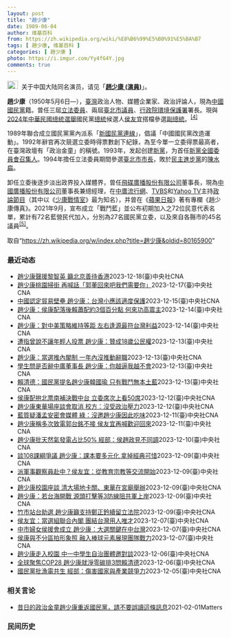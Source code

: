 ```yaml
---
layout: post
title: "趙少康"
date: 1989-06-04
author: 维基百科
from: https://zh.wikipedia.org/wiki/%E8%B6%99%E5%B0%91%E5%BA%B7
tags: [ 趙少康, 维基百科 ]
categories: [ 趙少康 ]
photo: https://i.imgur.com/Yy4fG4Y.jpg
comments: true
---
```

<div class="mw-content-ltr mw-parser-output" lang="zh" dir="ltr"><div role="note" class="hatnote navigation-not-searchable"><span typeof="mw:File"><a href="/wiki/Wikipedia:%E6%B6%88%E6%AD%A7%E4%B9%89" title="Wikipedia:消歧义"><img src="//upload.wikimedia.org/wikipedia/commons/thumb/5/5f/Disambig_gray.svg/25px-Disambig_gray.svg.png" decoding="async" width="25" height="19" class="mw-file-element" srcset="//upload.wikimedia.org/wikipedia/commons/thumb/5/5f/Disambig_gray.svg/38px-Disambig_gray.svg.png 1.5x, //upload.wikimedia.org/wikipedia/commons/thumb/5/5f/Disambig_gray.svg/50px-Disambig_gray.svg.png 2x" data-file-width="220" data-file-height="168"></a></span>&nbsp;&nbsp;关于中国大陆同名演员，请见「<b><a href="/wiki/%E8%B6%99%E5%B0%91%E5%BA%B7_(%E6%BC%94%E5%93%A1)" title="趙少康 (演員)">趙少康 (演員)</a></b>」。</div>

<p><b>趙少康</b>（1950年5月6日<span class="useeditintro" title="Template:BLP editintro">—</span>），<a href="/wiki/%E8%87%BA%E7%81%A3" title="臺灣">臺灣</a>政治人物、媒體企業家、政治評論人，現為<a href="/wiki/%E4%B8%AD%E5%9C%8B%E5%9C%8B%E6%B0%91%E9%BB%A8" title="中國國民黨">中國國民黨</a>籍。曾任三屆<a href="/wiki/%E7%AB%8B%E6%B3%95%E5%A7%94%E5%93%A1" class="mw-redirect" title="立法委員">立法委員</a>、兩屆<a href="/wiki/%E8%87%BA%E5%8C%97%E5%B8%82%E8%AD%B0%E5%93%A1" class="mw-redirect" title="臺北市議員">臺北市議員</a>、<a href="/wiki/%E8%A1%8C%E6%94%BF%E9%99%A2%E7%92%B0%E5%A2%83%E4%BF%9D%E8%AD%B7%E7%BD%B2" class="mw-redirect" title="行政院環境保護署">行政院環境保護署</a>署長。現與<a href="/wiki/2024%E5%B9%B4%E4%B8%AD%E8%8F%AF%E6%B0%91%E5%9C%8B%E7%B8%BD%E7%B5%B1%E9%81%B8%E8%88%89" title="2024年中華民國總統選舉">2024年中華民國總統選舉</a>國民黨<a href="/wiki/%E4%B8%AD%E8%8F%AF%E6%B0%91%E5%9C%8B%E7%B8%BD%E7%B5%B1" title="中華民國總統">總統</a>候選人<a href="/wiki/%E4%BE%AF%E5%8F%8B%E5%AE%9C" title="侯友宜">侯友宜</a>搭檔參選<a href="/wiki/%E4%B8%AD%E8%8F%AF%E6%B0%91%E5%9C%8B%E5%89%AF%E7%B8%BD%E7%B5%B1" title="中華民國副總統">副總統</a>。<sup id="cite_ref-cna20231124_4-0" class="reference"><a href="#cite_note-cna20231124-4">[4]</a></sup>
</p><p>1989年聯合成立國民黨黨內派系「<a href="/wiki/%E6%96%B0%E5%9C%8B%E6%B0%91%E9%BB%A8%E9%80%A3%E7%B7%9A" title="新國民黨連線">新國民黨連線</a>」，倡議「中國國民黨改造運動」。1992年辭官再次競選立委時得票數創下紀錄，為至今單一立委得票最高者，在臺灣政壇有「政治金童」的稱號。1993年，发起创建<a href="/wiki/%E6%96%B0%E9%BB%A8" title="新黨">新黨</a>，为首任<a href="/wiki/%E6%96%B0%E9%BB%A8#歷任最高領導人" title="新黨">新黨全國委員會召集人</a>。1994年擔任立法委員期間參選<a href="/wiki/1994%E5%B9%B4%E4%B8%AD%E8%8F%AF%E6%B0%91%E5%9C%8B%E7%9C%81%E5%B8%82%E9%95%B7%E6%9A%A8%E7%9C%81%E5%B8%82%E8%AD%B0%E5%93%A1%E9%81%B8%E8%88%89" title="1994年中華民國省市長暨省市議員選舉">臺北市市長</a>，敗於<a href="/wiki/%E6%B0%91%E4%B8%BB%E9%80%B2%E6%AD%A5%E9%BB%A8" title="民主進步黨">民主進步黨</a>的<a href="/wiki/%E9%99%B3%E6%B0%B4%E6%89%81" title="陳水扁">陳水扁</a>。
</p><p>卸任立委後逐步淡出政界投入媒體界，曾任<a href="/wiki/%E9%A3%9B%E7%A2%9F%E5%BB%A3%E6%92%AD%E8%82%A1%E4%BB%BD%E6%9C%89%E9%99%90%E5%85%AC%E5%8F%B8" class="mw-redirect" title="飛碟廣播股份有限公司">飛碟廣播股份有限公司</a>董事長，現為<a href="/wiki/%E4%B8%AD%E5%9C%8B%E5%BB%A3%E6%92%AD%E8%82%A1%E4%BB%BD%E6%9C%89%E9%99%90%E5%85%AC%E5%8F%B8" class="mw-redirect" title="中國廣播股份有限公司">中國廣播股份有限公司</a>董事長兼總經理，在<a href="/wiki/%E4%B8%AD%E5%BB%A3%E6%B5%81%E8%A1%8C%E7%B6%B2" title="中廣流行網">中廣流行網</a>、<a href="/wiki/TVBS%E9%A0%BB%E9%81%93" class="mw-redirect" title="TVBS頻道">TVBS</a>和<a href="/wiki/Yahoo_TV" class="mw-redirect" title="Yahoo TV">Yahoo TV</a>主持<a href="/wiki/%E6%94%BF%E8%AB%96%E7%AF%80%E7%9B%AE" title="政論節目">政論節目</a>（其中以《<a href="/wiki/%E5%B0%91%E5%BA%B7%E6%88%B0%E6%83%85%E5%AE%A4" class="mw-redirect" title="少康戰情室">少康戰情室</a>》最为知名），并曾在《<a href="/wiki/%E5%8F%B0%E7%81%A3%E8%98%8B%E6%9E%9C%E6%97%A5%E5%A0%B1" class="mw-redirect" title="台灣蘋果日報">蘋果日報</a>》著有專欄《趙少康傳真》。2021年9月，宣布成立「戰鬥藍」並公布初期加入之72位民意代表名單，累計有72名藍營民代加入，分別為27名國民黨立委，以及來自各縣市的45名議員<sup id="cite_ref-pure-fighters_5-0" class="reference"><a href="#cite_note-pure-fighters-5">[5]</a></sup>。
</p>
<meta property="mw:PageProp/toc">
</div><!--esi <esi:include src="/esitest-fa8a495983347898/content" /> --><noscript><img src="https://login.wikimedia.org/wiki/Special:CentralAutoLogin/start?type=1x1" alt="" width="1" height="1" style="border: none; position: absolute;"></noscript>
<div class="printfooter" data-nosnippet="">取自“<a dir="ltr" href="https://zh.wikipedia.org/w/index.php?title=趙少康&amp;oldid=80165900">https://zh.wikipedia.org/w/index.php?title=趙少康&amp;oldid=80165900</a>”</div><div id="recent-news"><h3>最近动态</h3><ul><li><a href="https://nodebe4.github.io/waimei/2023-12-18/%E8%B6%99%E5%B0%91%E5%BA%B7%E8%81%B2%E6%8F%B4%E9%BB%8E%E6%99%BA%E8%8B%B1-%E7%B1%B2%E5%8C%97%E4%BA%AC%E5%96%84%E5%BE%85%E9%A6%99%E6%B8%AF" title="趙少康聲援黎智英 籲北京善待香港—— （中央社記者高華謙台北18日電）香港壹傳媒集團創辦人黎智英涉違反香港國安法案今天開審。國民黨副總統候選人趙少康說，反對當時香港街頭亂象，但他要聲援黎智英並呼...">趙少康聲援黎智英 籲北京善待香港</a><time>2023-12-18</time><a class="tag">(臺)中央社CNA</a></li>
<li><a href="https://nodebe4.github.io/waimei/2023-12-17/%E8%B6%99%E5%B0%91%E5%BA%B7%E6%A1%83%E5%9C%92%E6%8E%83%E8%A1%97-%E5%86%8D%E5%96%8A%E8%A9%B1-%E9%83%AD%E8%91%A3%E5%9B%9E%E4%BE%86%E5%90%A7%E6%88%91%E5%80%91%E9%9C%80%E8%A6%81%E4%BD%A0" title="趙少康桃園掃街 再喊話「郭董回來吧我們需要你」—— （中央社記者吳睿騏桃園18日電）國民黨副總統候選人趙少康今天表示，鴻海創辦人郭台銘曾說連署是為整合，現在既然沒登記，目前的情況國民黨也需要郭台...">趙少康桃園掃街 再喊話「郭董回來吧我們需要你」</a><time>2023-12-17</time><a class="tag">(臺)中央社CNA</a></li>
<li><a href="https://nodebe4.github.io/waimei/2023-12-15/%E4%B8%AD%E5%9C%8B%E8%AA%8D%E5%AE%9A%E8%B2%BF%E6%98%93%E5%A3%81%E5%A3%98-%E8%B6%99%E5%B0%91%E5%BA%B7-%E5%8F%B0%E7%81%A3%E5%B0%8F%E6%87%89%E8%A9%B2%E9%81%A9%E5%BA%A6%E4%BF%9D%E8%AD%B7" title="中國認定貿易壁壘 趙少康：台灣小應該適度保護—— 圖為國民黨副總統參選人趙少康（圖）13日於政大參與座談會。中央社記者鄭清元攝 112年12月13日 （中央社記者盧太城台東縣15日電）中國認定台...">中國認定貿易壁壘 趙少康：台灣小應該適度保護</a><time>2023-12-15</time><a class="tag">(臺)中央社CNA</a></li>
<li><a href="https://nodebe4.github.io/waimei/2023-12-14/%E8%B6%99%E5%B0%91%E5%BA%B7-%E4%BE%AF%E5%BA%B7%E9%85%8D%E8%90%BD%E5%BE%8C%E8%B3%B4%E8%95%AD%E9%85%8D%E7%B4%843%E5%80%8B%E7%99%BE%E5%88%86%E9%BB%9E-%E4%BD%95%E4%BE%86%E5%8A%9F%E9%AB%98%E9%9C%87%E4%B8%BB" title="趙少康：侯康配落後賴蕭配約3個百分點 何來功高震主—— （中央社記者劉冠廷台北14日電）國民黨副總統參選人趙少康今天指出，他綜合評估認為，侯康配還差賴蕭配2至3個百分點，在民調落後下，何來功高震...">趙少康：侯康配落後賴蕭配約3個百分點 何來功高震主</a><time>2023-12-14</time><a class="tag">(臺)中央社CNA</a></li>
<li><a href="https://nodebe4.github.io/waimei/2023-12-14/%E8%B6%99%E5%B0%91%E5%BA%B7-%E5%B0%8D%E4%B8%AD%E7%BE%8E%E7%AD%96%E7%95%A5%E7%B6%AD%E6%8C%81%E7%AD%89%E8%B7%9D-%E5%B7%A6%E5%8F%B3%E9%80%A2%E6%BA%90%E6%9C%80%E7%AC%A6%E5%8F%B0%E7%81%A3%E5%88%A9%E7%9B%8A" title="趙少康：對中美策略維持等距 左右逢源最符台灣利益—— （中央社記者高華謙台北14日電）國民黨副總統參選人趙少康今天被問到對中美策略是單邊押注還是盼維持等距時表示，他們主張親美和中，對中美策略是等...">趙少康：對中美策略維持等距 左右逢源最符台灣利益</a><time>2023-12-14</time><a class="tag">(臺)中央社CNA</a></li>
<li><a href="https://nodebe4.github.io/waimei/2023-12-13/%E9%81%AD%E6%8C%87%E6%9B%BE%E8%AA%AA%E4%B8%8D%E8%AE%93%E5%B9%B4%E8%BC%95%E4%BA%BA%E6%8A%95%E7%A5%A8-%E8%B6%99%E5%B0%91%E5%BA%B7-%E8%B4%8A%E6%88%9018%E6%AD%B2%E5%85%AC%E6%B0%91%E6%AC%8A" title="遭指曾說不讓年輕人投票 趙少康：贊成18歲公民權—— （中央社記者高華謙新北14日電）民進黨立委林楚茵質疑國民黨副總統參選人趙少康曾說「不讓年輕人投票」、「18歲到20歲都是民進黨的」，如今卻支...">遭指曾說不讓年輕人投票 趙少康：贊成18歲公民權</a><time>2023-12-13</time><a class="tag">(臺)中央社CNA</a></li>
<li><a href="https://nodebe4.github.io/waimei/2023-12-13/%E8%B6%99%E5%B0%91%E5%BA%B7-%E7%95%B6%E9%81%B8%E6%8E%A8%E5%85%A7%E9%96%A3%E5%88%B6-%E4%B8%80%E5%B9%B4%E5%85%A7%E6%B2%92%E6%8E%A8%E5%8B%95%E8%BE%AD%E8%81%B7" title="趙少康：當選推內閣制 一年內沒推動辭職—— 「政治進入大學2.0–青年與副總統候選人座談」13日晚間繼續在政大進行，由國民黨副總統參選人趙少康（後）出席與青年交流，當與會者提問時，趙少康專注傾聽...">趙少康：當選推內閣制 一年內沒推動辭職</a><time>2023-12-13</time><a class="tag">(臺)中央社CNA</a></li>
<li><a href="https://nodebe4.github.io/waimei/2023-12-13/%E5%AD%B8%E7%94%9F%E5%95%8F%E6%98%AF%E5%90%A6%E8%BE%AD%E4%B8%AD%E5%BB%A3%E8%91%A3%E4%BA%8B%E9%95%B7-%E8%B6%99%E5%B0%91%E5%BA%B7-%E4%BD%A0%E8%B6%8A%E9%80%BC%E6%88%91%E8%B6%8A%E4%B8%8D%E6%9C%83" title="學生問是否辭中廣董事長 趙少康：你越逼我越不會—— 國民黨副總統參選人趙少康（後中）13日晚間現身政治大學，出席「政治進入大學2.0–青年與副總統候選人座談」活動，向師生分享從政經歷與國家政策願...">學生問是否辭中廣董事長 趙少康：你越逼我越不會</a><time>2023-12-13</time><a class="tag">(臺)中央社CNA</a></li>
<li><a href="https://nodebe4.github.io/waimei/2023-12-13/%E8%B3%B4%E6%B8%85%E5%BE%B7-%E5%9C%8B%E6%B0%91%E9%BB%A8%E6%8F%90%E5%90%8D%E8%B6%99%E5%B0%91%E5%BA%B7%E9%9F%93%E5%9C%8B%E7%91%9C-%E5%8F%AA%E6%9C%89%E6%88%B0%E9%AC%A5%E7%84%A1%E6%9C%AC%E5%9C%9F%E8%97%8D" title="賴清德：國民黨提名趙少康韓國瑜 只有戰鬥無本土藍—— （中央社記者溫貴香、葉素萍台北13日電）民進黨總統參選人賴清德今天表示，國民黨總統參選人侯友宜選擇副手趙少康、國民黨提名韓國瑜擔任不分區第一...">賴清德：國民黨提名趙少康韓國瑜 只有戰鬥無本土藍</a><time>2023-12-13</time><a class="tag">(臺)中央社CNA</a></li>
<li><a href="https://nodebe4.github.io/waimei/2023-12-12/%E4%BE%AF%E5%BA%B7%E9%85%8D%E6%8B%9A%E5%8C%97%E7%A5%A8%E5%8D%97%E8%A3%9C%E6%B1%BA%E6%88%B0%E4%B8%AD%E5%8F%B0-%E7%AB%8B%E5%A7%94%E5%B8%AD%E6%AC%A1%E4%B8%8A%E7%9C%8B50%E5%B8%AD" title="侯康配拚北票南補決戰中台 立委席次上看50席—— 國民黨總統參選人侯友宜（左）與副手趙少康（右）。（中央社檔案照片） （中央社記者劉冠廷、高華謙台北13日電）2024選戰進入倒數1個月，藍營內部...">侯康配拚北票南補決戰中台 立委席次上看50席</a><time>2023-12-12</time><a class="tag">(臺)中央社CNA</a></li>
<li><a href="https://nodebe4.github.io/waimei/2023-12-12/%E8%B6%99%E5%B0%91%E5%BA%B7%E6%9D%B1%E8%8F%AF%E5%A0%B4%E5%BA%A7%E8%AB%87%E6%9C%83%E5%8F%96%E6%B6%88-%E6%A0%A1%E6%96%B9-%E6%B2%92%E5%8F%97%E6%94%BF%E6%B2%BB%E5%A3%93%E5%8A%9B" title="趙少康東華場座談會取消 校方：沒受政治壓力—— （中央社記者張祈花蓮縣12日電）國民黨副總統參選人趙少康東華大學場座談會引起兩派學生不同意見，最終取消，趙少康表示「民進黨有執政優勢也沒辦法」。校...">趙少康東華場座談會取消 校方：沒受政治壓力</a><time>2023-12-12</time><a class="tag">(臺)中央社CNA</a></li>
<li><a href="https://nodebe4.github.io/waimei/2023-12-11/%E8%97%8D%E8%B3%AA%E7%96%91%E6%BD%98%E5%AD%9F%E5%AE%89%E5%AF%86%E6%9C%83%E5%AA%92%E9%AB%94-%E7%B6%A0-%E6%B2%92%E9%82%80%E8%B6%99%E5%B0%91%E5%BA%B7%E5%9B%A0%E6%AD%A4%E5%90%83%E5%91%B3" title="藍質疑潘孟安密會媒體 綠：沒邀趙少康因此吃味—— （中央社記者劉冠廷、葉素萍台北12日電）國民黨今天質疑民進黨總統參選人賴清德競選總幹事潘孟安密會媒體，動機令人質疑；賴清德競選總部回應，所謂「密...">藍質疑潘孟安密會媒體 綠：沒邀趙少康因此吃味</a><time>2023-12-11</time><a class="tag">(臺)中央社CNA</a></li>
<li><a href="https://nodebe4.github.io/waimei/2023-12-11/%E8%B6%99%E5%B0%91%E5%BA%B7%E7%A8%B1%E5%A4%9A%E6%AC%A1%E8%87%B4%E9%9B%BB%E9%83%AD%E5%8F%B0%E9%8A%98%E4%B8%8D%E6%8E%A5-%E4%BE%AF%E5%8F%8B%E5%AE%9C%E5%86%8D%E5%96%8A%E6%AD%A1%E8%BF%8E%E5%9B%9E%E4%BE%86" title="趙少康稱多次致電郭台銘不接 侯友宜再喊歡迎回來—— 鴻海創辦人郭台銘。（中央社檔案照片） （中央社記者高華謙台北11日電）國民黨副總統參選人趙少康透露，他與國民黨總統參選人侯友宜多次打給鴻海創辦...">趙少康稱多次致電郭台銘不接 侯友宜再喊歡迎回來</a><time>2023-12-11</time><a class="tag">(臺)中央社CNA</a></li>
<li><a href="https://nodebe4.github.io/waimei/2023-12-10/%E8%B6%99%E5%B0%91%E5%BA%B7%E6%89%B9%E5%A4%A9%E7%84%B6%E6%B0%A3%E7%99%BC%E9%9B%BB%E5%8D%A0%E6%AF%9450-%E7%B6%93%E9%83%A8-%E4%BE%AF%E8%B6%99%E6%94%BF%E8%A6%8B%E4%B8%8D%E5%90%8C%E8%AA%BF" title="趙少康批天然氣發電占比50% 經部：侯趙政見不同調—— （中央社記者蘇思云台北10日電）國民黨副總統參選人趙少康批評天然氣發電占比50%，經濟部能源署今天表示，趙少康看法跟國民黨總統參選人侯友宜...">趙少康批天然氣發電占比50% 經部：侯趙政見不同調</a><time>2023-12-10</time><a class="tag">(臺)中央社CNA</a></li>
<li><a href="https://nodebe4.github.io/waimei/2023-12-09/%E8%AB%87108%E8%AA%B2%E7%B6%B1%E7%88%AD%E8%AD%B0-%E8%B6%99%E5%B0%91%E5%BA%B7-%E8%AA%B2%E6%9C%AC%E8%A6%81%E5%A4%9A%E5%85%83%E5%8C%96-%E6%8B%BF%E6%8E%89%E7%B6%93%E5%85%B8%E5%8F%AF%E6%83%9C" title="談108課綱爭議 趙少康：課本要多元化 拿掉經典可惜—— 國民黨總統參選人侯友宜與黨籍新北市立委參選人張智倫（前左）聯合競選總部成立大會10日登場，國民黨副總統參選人趙少康（前右）出席，受訪時回...">談108課綱爭議 趙少康：課本要多元化 拿掉經典可惜</a><time>2023-12-09</time><a class="tag">(臺)中央社CNA</a></li>
<li><a href="https://nodebe4.github.io/waimei/2023-12-09/%E6%B4%BE%E8%BB%8D%E4%BA%8B%E8%A7%80%E5%AF%9F%E5%93%A1%E8%B5%B4%E4%B8%AD-%E4%BE%AF%E5%8F%8B%E5%AE%9C-%E5%BE%9E%E6%95%99%E8%82%B2%E5%AE%97%E6%95%99%E7%AD%89%E4%BA%A4%E6%B5%81%E9%96%8B%E5%A7%8B" title="派軍事觀察員赴中？侯友宜：從教育宗教等交流開始—— （中央社記者高華謙新北10日電）國民黨副總統參選人趙少康表示可能會要求中國大陸讓中華民國軍事觀察員去看軍事部署，國民黨總統參選人侯友宜今天說，...">派軍事觀察員赴中？侯友宜：從教育宗教等交流開始</a><time>2023-12-09</time><a class="tag">(臺)中央社CNA</a></li>
<li><a href="https://nodebe4.github.io/waimei/2023-12-09/%E8%B6%99%E5%B0%91%E5%BA%B7%E6%A0%A1%E5%9C%92%E5%BA%A7%E8%AB%87-%E6%B8%85%E5%A4%A7%E5%A0%B4%E5%9C%B0%E5%8D%A1%E9%97%9C-%E6%9D%B1%E8%8F%AF%E5%9C%A8%E5%AE%AE%E5%BB%9F%E8%88%89%E8%BE%A6" title="趙少康校園座談 清大場地卡關、東華在宮廟舉辦—— （中央社記者魯鋼駿、張祈9日綜合報導）國民黨副總統參選人趙少康今天起巡迴全台多場校園座談會，11日清華大學場因場地卡關臨時取消，預計延後至26日...">趙少康校園座談 清大場地卡關、東華在宮廟舉辦</a><time>2023-12-09</time><a class="tag">(臺)中央社CNA</a></li>
<li><a href="https://nodebe4.github.io/waimei/2023-12-09/%E8%B6%99%E5%B0%91%E5%BA%B7-%E8%8B%A5%E5%8F%B0%E6%B5%B7%E9%96%8B%E6%88%B0-%E6%BA%90%E9%A0%AD%E6%89%93%E6%93%8A%E7%AD%893%E9%98%B2%E7%B7%9A%E9%98%BB%E5%85%B1%E8%BB%8D%E4%B8%8A%E5%B2%B8" title="趙少康：若台海開戰 源頭打擊等3防線阻共軍上岸—— 「台中一中學生自治串連黨」邀請國民黨副總統參選人趙少康（前右）與學生面對面交流，9日晚間座談活動登場，現場學生踴躍提問，趙少康也做出回應。中央...">趙少康：若台海開戰 源頭打擊等3防線阻共軍上岸</a><time>2023-12-09</time><a class="tag">(臺)中央社CNA</a></li>
<li><a href="https://nodebe4.github.io/waimei/2023-12-09/%E7%AB%B9%E5%B8%82%E7%AB%99%E5%8F%B0%E5%8A%A9%E9%81%B8-%E8%B6%99%E5%B0%91%E5%BA%B7%E7%B1%B2%E6%94%AF%E6%8C%81%E9%84%AD%E6%AD%A3%E9%88%90%E7%BA%8C%E7%95%99%E7%AB%8B%E6%B3%95%E9%99%A2" title="竹市站台助選 趙少康籲支持鄭正鈐續留立法院—— 國民黨副總統參選人趙少康（前左2）9日到新竹市為黨籍立委參選人鄭正鈐（前左）助選，呼籲選民集中選票讓優質立委鄭正鈐續留立法院。前右2為新竹縣長楊文...">竹市站台助選 趙少康籲支持鄭正鈐續留立法院</a><time>2023-12-09</time><a class="tag">(臺)中央社CNA</a></li>
<li><a href="https://nodebe4.github.io/waimei/2023-12-07/%E4%BE%AF%E5%8F%8B%E5%AE%9C-%E7%95%B6%E9%81%B8%E7%B5%84%E8%81%AF%E5%90%88%E5%85%A7%E9%96%A3-%E5%9C%98%E7%B5%90%E5%8F%B0%E7%81%A3%E7%94%A8%E4%BA%BA%E5%94%AF%E6%89%8D" title="侯友宜：當選組聯合內閣 團結台灣用人唯才—— 國民黨總統參選人侯友宜（前右2）、副總統參選人趙少康（前右）與黨主席朱立倫（前右3）26日出席在台南的造勢活動（中央社檔案照片） （中央社記者劉冠廷...">侯友宜：當選組聯合內閣 團結台灣用人唯才</a><time>2023-12-07</time><a class="tag">(臺)中央社CNA</a></li>
<li><a href="https://nodebe4.github.io/waimei/2023-12-07/%E4%B8%AD%E5%B8%82%E5%A9%A6%E5%A5%B3%E4%BE%AF%E6%8F%B4%E6%9C%83%E6%88%90%E7%AB%8B-%E8%B6%99%E5%B0%91%E5%BA%B7-%E5%A4%A7%E9%81%B8%E9%97%9C%E9%8D%B5%E5%9C%A8%E4%B8%AD%E5%8F%B0%E7%81%A3" title="中市婦女侯援會成立 趙少康：大選關鍵在中台灣—— （中央社記者郝雪卿台中7日電）國民黨副總統參選人趙少康今天出席台中市婦女「侯援會」成立大會時指出，總統大選關鍵在中台灣，只要中部大贏，大選就會贏...">中市婦女侯援會成立 趙少康：大選關鍵在中台灣</a><time>2023-12-07</time><a class="tag">(臺)中央社CNA</a></li>
<li><a href="https://nodebe4.github.io/waimei/2023-12-07/%E4%BE%AF%E5%BA%B7%E8%88%87%E4%B8%8D%E5%88%86%E5%8D%80%E6%8B%8D%E5%BD%A2%E8%B1%A1%E7%85%A7-%E8%9E%8D%E5%85%A5%E6%A3%92%E7%90%83%E5%85%83%E7%B4%A0%E5%B1%95%E7%8F%BE%E5%9C%98%E9%9A%8A%E6%88%B0%E5%8A%9B" title="侯康與不分區拍形象照 融入棒球元素展現團隊戰力—— （中央社記者劉冠廷台北7日電）2024選戰即將進入倒數1個月，國民黨總統參選人侯友宜、副總統參選人趙少康、黨主席朱立倫昨天與不分區立委參選人拍...">侯康與不分區拍形象照 融入棒球元素展現團隊戰力</a><time>2023-12-07</time><a class="tag">(臺)中央社CNA</a></li>
<li><a href="https://nodebe4.github.io/waimei/2023-12-06/%E8%B6%99%E5%B0%91%E5%BA%B7%E8%B5%B0%E5%85%A5%E6%A0%A1%E5%9C%92-%E4%B8%AD%E4%B8%80%E4%B8%AD%E5%AD%B8%E7%94%9F%E8%87%AA%E6%B2%BB%E5%9C%98%E9%AB%94%E9%82%80%E5%B0%8D%E8%AB%87" title="趙少康走入校園 中一中學生自治團體邀對談—— （中央社記者郝雪卿台中7日電）國民黨副總統參選人趙少康將走入校園與學生對談，「台中一中學生自治串連黨」透過臉書發布，9日下午將邀請趙少康與中部學生直...">趙少康走入校園 中一中學生自治團體邀對談</a><time>2023-12-06</time><a class="tag">(臺)中央社CNA</a></li>
<li><a href="https://nodebe4.github.io/waimei/2023-12-06/%E5%85%A8%E7%90%83%E8%81%9A%E7%84%A6COP28-%E8%B6%99%E5%B0%91%E5%BA%B7%E5%B0%B1%E6%B7%A8%E9%9B%B6%E7%A2%B3%E6%8E%923%E5%95%8F%E8%B3%B4%E6%B8%85%E5%BE%B7" title="全球聚焦COP28 趙少康就淨零碳排3問賴清德—— （中央社記者高華謙台北6日電）全球聚焦聯合國氣候變化綱要公約締約方第28次會議（COP28）。國民黨副總統參選人趙少康對民進黨總統參選人賴清德...">全球聚焦COP28 趙少康就淨零碳排3問賴清德</a><time>2023-12-06</time><a class="tag">(臺)中央社CNA</a></li>
<li><a href="https://nodebe4.github.io/waimei/2023-12-05/%E5%9C%8B%E6%B0%91%E9%BB%A8%E6%89%B9%E6%BC%81%E9%9B%BB%E5%85%B1%E7%94%9F-%E7%B6%93%E9%83%A8-%E5%82%B7%E5%AE%B3%E5%9C%8B%E5%AE%B6%E8%88%87%E7%94%A2%E6%A5%AD%E7%AB%B6%E7%88%AD%E5%8A%9B" title="國民黨批漁電共生 經部：傷害國家與產業競爭力—— （中央社記者曾智怡台北5日電）國民黨總統參選人侯友宜、副總統參選人趙少康昨天在台南批評漁電共生及能源政策。經濟部今天表示，聯合國氣候峰會最大的共...">國民黨批漁電共生 經部：傷害國家與產業競爭力</a><time>2023-12-05</time><a class="tag">(臺)中央社CNA</a></li>
</ul></div><div id="open-opinion"><h3>相关言论</h3><ul><li><a href="https://nodebe4.github.io/opinion/2021-02-01/%E6%98%94%E6%97%A5%E7%9A%84%E6%94%BF%E6%B2%BB%E9%87%91%E7%AB%A5%E8%B6%99%E5%B0%91%E5%BA%B7%E9%87%8D%E8%BF%94%E5%9C%8B%E6%B0%91%E9%BB%A8-%E8%AB%8B%E4%B8%8D%E8%A6%81%E8%AA%A4%E8%AE%80%E9%80%99%E6%A2%9D%E8%A8%8A%E6%81%AF/" title="William">昔日的政治金童趙少康重返國民黨，請不要誤讀這條訊息</a><time>2021-02-01</time><a class="tag">Matters</a></li>
</ul></div><div id="mjls-record"><h3>民间历史</h3><ul></ul></div>